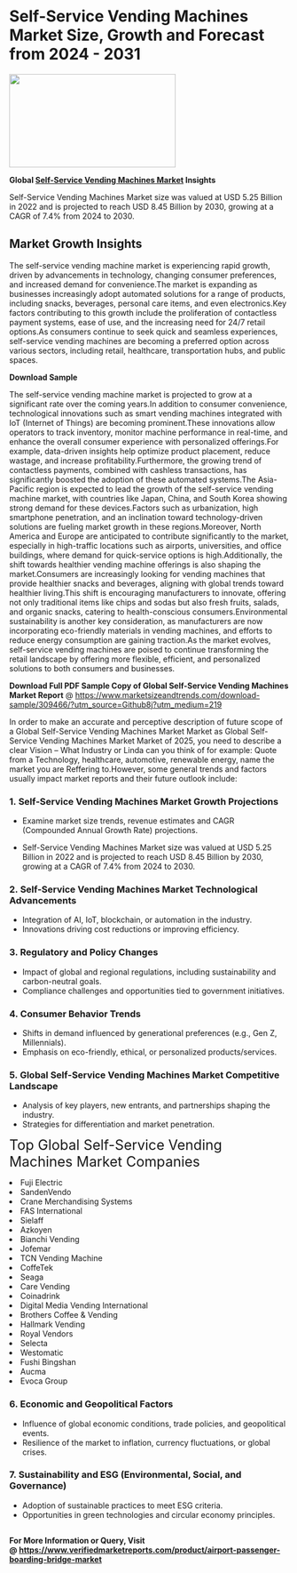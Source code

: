 <H1>Self-Service Vending Machines Market Size, Growth and Forecast from 2024 - 2031</H1><img class="aligncenter size-medium wp-image-584254" src="https://thirdeyenews.in/wp-content/uploads/2024/09/Global-Market-Research-300x168.jpeg" alt="" width="300" height="168" /><p><strong>Global&nbsp;<a href="https://www.marketsizeandtrends.com/download-sample/309466/?utm_source=Github8j?utm_medium=219">Self-Service Vending Machines Market</a> Insights</strong></p><p>Self-Service Vending Machines Market size was valued at USD 5.25 Billion in 2022 and is projected to reach USD 8.45 Billion by 2030, growing at a CAGR of 7.4% from 2024 to 2030.</p><p><h2>Market Growth Insights</h2> <p>The self-service vending machine market is experiencing rapid growth, driven by advancements in technology, changing consumer preferences, and increased demand for convenience.The market is expanding as businesses increasingly adopt automated solutions for a range of products, including snacks, beverages, personal care items, and even electronics.Key factors contributing to this growth include the proliferation of contactless payment systems, ease of use, and the increasing need for 24/7 retail options.As consumers continue to seek quick and seamless experiences, self-service vending machines are becoming a preferred option across various sectors, including retail, healthcare, transportation hubs, and public spaces.</p> <p><strong>Download Sample</strong></p> <p>The self-service vending machine market is projected to grow at a significant rate over the coming years.In addition to consumer convenience, technological innovations such as smart vending machines integrated with IoT (Internet of Things) are becoming prominent.These innovations allow operators to track inventory, monitor machine performance in real-time, and enhance the overall consumer experience with personalized offerings.For example, data-driven insights help optimize product placement, reduce wastage, and increase profitability.Furthermore, the growing trend of contactless payments, combined with cashless transactions, has significantly boosted the adoption of these automated systems.The Asia-Pacific region is expected to lead the growth of the self-service vending machine market, with countries like Japan, China, and South Korea showing strong demand for these devices.Factors such as urbanization, high smartphone penetration, and an inclination toward technology-driven solutions are fueling market growth in these regions.Moreover, North America and Europe are anticipated to contribute significantly to the market, especially in high-traffic locations such as airports, universities, and office buildings, where demand for quick-service options is high.Additionally, the shift towards healthier vending machine offerings is also shaping the market.Consumers are increasingly looking for vending machines that provide healthier snacks and beverages, aligning with global trends toward healthier living.This shift is encouraging manufacturers to innovate, offering not only traditional items like chips and sodas but also fresh fruits, salads, and organic snacks, catering to health-conscious consumers.Environmental sustainability is another key consideration, as manufacturers are now incorporating eco-friendly materials in vending machines, and efforts to reduce energy consumption are gaining traction.As the market evolves, self-service vending machines are poised to continue transforming the retail landscape by offering more flexible, efficient, and personalized solutions to both consumers and businesses.<p><span class=""><strong>Download Full PDF Sample Copy of Global Self-Service Vending Machines Market Report</strong> @ <a href="https://www.marketsizeandtrends.com/download-sample/309466/?utm_source=Github8j?utm_medium=219" target="_blank">https://www.marketsizeandtrends.com/download-sample/309466/?utm_source=Github8j?utm_medium=219</a></span></p><p>In order to make an accurate and perceptive description of future scope of a Global&nbsp;Self-Service Vending Machines Market Market as Global&nbsp;Self-Service Vending Machines Market Market of 2025, you need to describe a clear Vision &ndash; What Industry or Linda can you think of for example: Quote from a Technology, healthcare, automotive, renewable energy, name the market you are Reffering to.However, some general trends and factors usually impact market reports and their future outlook include:</p><h3>1.&nbsp;<strong>Self-Service Vending Machines Market Growth Projections</strong></h3><ul><li>Examine market size trends, revenue estimates and CAGR (Compounded Annual Growth Rate) projections.</li><li><p>Self-Service Vending Machines Market size was valued at USD 5.25 Billion in 2022 and is projected to reach USD 8.45 Billion by 2030, growing at a CAGR of 7.4% from 2024 to 2030.</p></li></ul><h3>2.&nbsp;<strong>Self-Service Vending Machines Market Technological Advancements</strong></h3><ul><li>Integration of AI, IoT, blockchain, or automation in the industry.</li><li>Innovations driving cost reductions or improving efficiency.</li></ul><h3>3.&nbsp;<strong>Regulatory and Policy Changes</strong></h3><ul><li>Impact of global and regional regulations, including sustainability and carbon-neutral goals.</li><li>Compliance challenges and opportunities tied to government initiatives.</li></ul><h3>4.&nbsp;<strong>Consumer Behavior Trends</strong></h3><ul><li>Shifts in demand influenced by generational preferences (e.g., Gen Z, Millennials).</li><li>Emphasis on eco-friendly, ethical, or personalized products/services.</li></ul><h3>5.&nbsp;<strong>Global Self-Service Vending Machines Market Competitive Landscape</strong></h3><ul><li>Analysis of key players, new entrants, and partnerships shaping the industry.</li><li>Strategies for differentiation and market penetration.</li></ul><p data-pm-slice="1 1 []"><span style="color: inherit; font-family: inherit; font-size: 25px;">Top Global Self-Service Vending Machines Market Companies</span></p><div class="" data-test-id=""><p><li>Fuji Electric</li><li> SandenVendo</li><li> Crane Merchandising Systems</li><li> FAS International</li><li> Sielaff</li><li> Azkoyen</li><li> Bianchi Vending</li><li> Jofemar</li><li> TCN Vending Machine</li><li> CoffeTek</li><li> Seaga</li><li> Care Vending</li><li> Coinadrink</li><li> Digital Media Vending International</li><li> Brothers Coffee & Vending</li><li> Hallmark Vending</li><li> Royal Vendors</li><li> Selecta</li><li> Westomatic</li><li> Fushi Bingshan</li><li> Aucma</li><li> Evoca Group</li></p></div><h3>6.&nbsp;<strong>Economic and Geopolitical Factors</strong></h3><ul><li>Influence of global economic conditions, trade policies, and geopolitical events.</li><li>Resilience of the market to inflation, currency fluctuations, or global crises.</li></ul><h3>7.&nbsp;<strong>Sustainability and ESG (Environmental, Social, and Governance)</strong></h3><ul><li>Adoption of sustainable practices to meet ESG criteria.</li><li>Opportunities in green technologies and circular economy principles.</li></ul><h2><strong style="font-size: 14px;">For More Information or Query, Visit @&nbsp;</strong><a style="background-color: #ffffff; font-size: 14px;" href="https://www.marketsizeandtrends.com/report/self-service-vending-machines-market/" target="_blank">https://www.verifiedmarketreports.com/product/airport-passenger-boarding-bridge-market</a></h2>